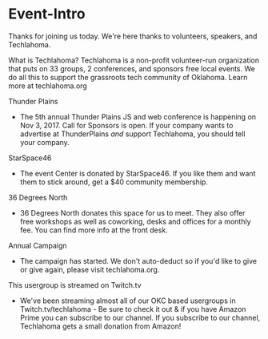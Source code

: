 # Event-Intro
Thanks for joining us today. We're here thanks to volunteers, speakers, and Techlahoma. 

What is Techlahoma?
Techlahoma is a non-profit volunteer-run organization that puts on 33 groups, 2 conferences, and sponsors free local events. We do all this to support the grassroots tech community of Oklahoma. Learn more at techlahoma.org

Thunder Plains
* The 5th annual Thunder Plains JS and web conference is happening on Nov 3, 2017. Call for Sponsors is open. If your company wants to advertise at ThunderPlains *and* support Techlahoma, you should tell your company. 

StarSpace46 
* The event Center is donated by StarSpace46. If you like them and want them to stick around, get a $40 community membership.

36 Degrees North
* 36 Degrees North donates this space for us to meet. They also offer free workshops as well as coworking, desks and offices for a monthly fee. You can find more info at the front desk. 

Annual Campaign
* The campaign has started. We don't auto-deduct so if you'd like to give or give again, please visit techlahoma.org. 

This usergroup is streamed on Twitch.tv
* We've been streaming almost all of our OKC based usergroups in Twitch.tv/techlahoma - Be sure to check it out & if you have Amazon Prime you can subscribe to our channel. If you subscribe to our channel, Techlahoma gets a small donation from Amazon!
